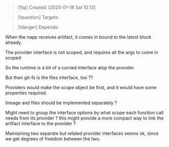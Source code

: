 
>[!tip] Created: [2025-01-18 Sat 10:13]

>[!question] Targets: 

>[!danger] Depends: 

When the napp receives artifact, it comes in bound to the latest block already.

The provider interface is not scoped, and requires all the args to come in scoped

So the runtime is a bit of a curried interface atop the provider.

But then git-fs is the files interface, too ??

Providers would make the scope object be first, and it would have some properties required.

lineage and files should be implemented separately ?

Might need to group the interface options by what scope each function call needs from its provider ? this might provide a more compact way to link the artifact interface to the provider ?

Maintaining two separate but related provider interfaces seems ok, since we get degrees of freedom between the two.